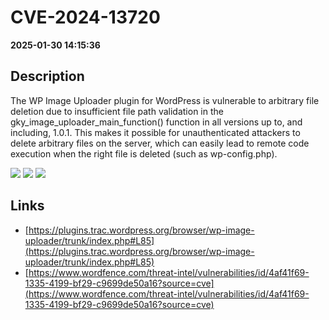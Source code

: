 # CVE-2024-13720

**2025-01-30 14:15:36**

## Description
The WP Image Uploader plugin for WordPress is vulnerable to arbitrary file deletion due to insufficient file path validation in the gky_image_uploader_main_function() function in all versions up to, and including, 1.0.1. This makes it possible for unauthenticated attackers to delete arbitrary files on the server, which can easily lead to remote code execution when the right file is deleted (such as wp-config.php).

![](https://img.shields.io/static/v1?label=Score&message=8.8&color=red)
![](https://img.shields.io/static/v1?label=Severity&message=HIGH&color=red)
![](https://img.shields.io/static/v1?label=CWE&message=Traversal&color=green)

## Links
- [https://plugins.trac.wordpress.org/browser/wp-image-uploader/trunk/index.php#L85](https://plugins.trac.wordpress.org/browser/wp-image-uploader/trunk/index.php#L85)
- [https://www.wordfence.com/threat-intel/vulnerabilities/id/4af41f69-1335-4199-bf29-c9699de50a16?source=cve](https://www.wordfence.com/threat-intel/vulnerabilities/id/4af41f69-1335-4199-bf29-c9699de50a16?source=cve)
